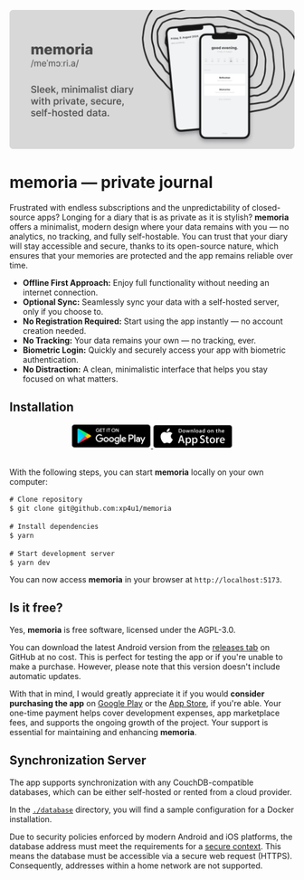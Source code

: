 ![](./.github/promo.png)

# memoria — private journal

Frustrated with endless subscriptions and the unpredictability of closed-source apps? Longing for a diary that is as private as it is stylish? **memoria** offers a minimalist, modern design where your data remains with you — no analytics, no tracking, and fully self-hostable. You can trust that your diary will stay accessible and secure, thanks to its open-source nature, which ensures that your memories are protected and the app remains reliable over time.

- **Offline First Approach:** Enjoy full functionality without needing an internet connection.
- **Optional Sync:** Seamlessly sync your data with a self-hosted server, only if you choose to.
- **No Registration Required:** Start using the app instantly — no account creation needed.
- **No Tracking:** Your data remains your own — no tracking, ever.
- **Biometric Login:** Quickly and securely access your app with biometric authentication.
- **No Distraction:** A clean, minimalistic interface that helps you stay focused on what matters.

## Installation

<div align="center">
  <a href="https://play.google.com/store/apps/details?id=de.xp4u1.memoria">
    <img alt="Get it on Google Play" src="./.github/playstore.png" width="140">
  </a>
  <a href="https://apps.apple.com/us/app/memoria-private-journal/id6621187886">
    <img alt="Download on the App Store" src="./.github/appstore.png" width="140">
  </a>
</div>

<br />

With the following steps, you can start **memoria** locally on your own computer:

```
# Clone repository
$ git clone git@github.com:xp4u1/memoria

# Install dependencies
$ yarn

# Start development server
$ yarn dev
```

You can now access **memoria** in your browser at `http://localhost:5173`.

## Is it free?

Yes, **memoria** is free software, licensed under the AGPL-3.0.

You can download the latest Android version from the [releases tab](https://github.com/xp4u1/memoria/releases) on GitHub at no cost. This is perfect for testing the app or if you're unable to make a purchase. However, please note that this version doesn't include automatic updates.

With that in mind, I would greatly appreciate it if you would **consider purchasing the app** on [Google Play](https://play.google.com/store/apps/details?id=de.xp4u1.memoria) or the [App Store](https://apps.apple.com/us/app/memoria-private-journal/id6621187886), if you're able. Your one-time payment helps cover development expenses, app marketplace fees, and supports the ongoing growth of the project. Your support is essential for maintaining and enhancing **memoria**.

## Synchronization Server

The app supports synchronization with any CouchDB-compatible databases, which can be either self-hosted or rented from a cloud provider.

In the [`./database`](./database) directory, you will find a sample configuration for a Docker installation.

Due to security policies enforced by modern Android and iOS platforms, the database address must meet the requirements for a [secure context](https://developer.mozilla.org/en-US/docs/Web/Security/Secure_Contexts). This means the database must be accessible via a secure web request (HTTPS). Consequently, addresses within a home network are not supported.
